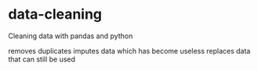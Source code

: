 # data-cleaning
Cleaning data with pandas and python

removes duplicates
imputes data which has become useless
replaces data that can still be used
